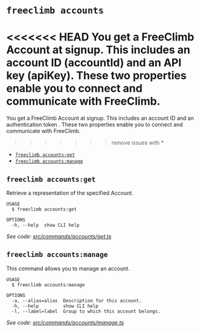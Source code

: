`freeclimb accounts`
====================

<<<<<<< HEAD
You get a FreeClimb Account at signup. This includes an account ID (accountId) and an API key (apiKey). These two properties enable you to connect and communicate with FreeClimb.
=======
You get a FreeClimb Account at signup. This includes an account ID  and an authentication token . These two properties enable you to connect and communicate with FreeClimb.
>>>>>>> remove issues with *

* [`freeclimb accounts:get`](#freeclimb-accountsget)
* [`freeclimb accounts:manage`](#freeclimb-accountsmanage)

## `freeclimb accounts:get`

Retrieve a representation of the specified Account.

```
USAGE
  $ freeclimb accounts:get

OPTIONS
  -h, --help  show CLI help
```

_See code: [src/commands/accounts/get.ts](https://github.com/FreeClimbAPI/freeclimb-cli/blob/v0.2.2/src/commands/accounts/get.ts)_

## `freeclimb accounts:manage`

This command allows you to manage an account.

```
USAGE
  $ freeclimb accounts:manage

OPTIONS
  -a, --alias=alias  Description for this account.
  -h, --help         show CLI help
  -l, --label=label  Group to which this account belongs.
```

_See code: [src/commands/accounts/manage.ts](https://github.com/FreeClimbAPI/freeclimb-cli/blob/v0.2.2/src/commands/accounts/manage.ts)_
